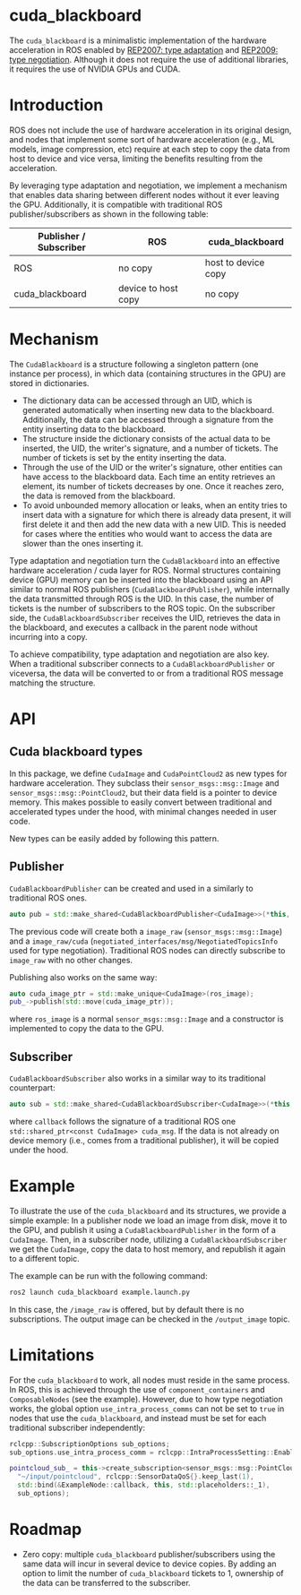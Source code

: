 # cuda_blackboard

The `cuda_blackboard` is a minimalistic implementation of the hardware acceleration in ROS enabled by [REP2007: type adaptation](https://ros.org/reps/rep-2007.html) and [REP2009: type negotiation](https://ros.org/reps/rep-2009.html).
Although it does not require the use of additional libraries, it requires the use of NVIDIA GPUs and CUDA.

# Introduction

ROS does not include the use of hardware acceleration in its original design, and nodes that implement some sort of hardware acceleration (e.g., ML models, image compression, etc) require at each step to copy the data from host to device and vice versa, limiting the benefits resulting from the acceleration.

By leveraging type adaptation and negotiation, we implement a mechanism that enables data sharing between different nodes without it ever leaving the GPU. Additionally, it is compatible with traditional ROS publisher/subscribers as shown in the following table:

| Publisher / Subscriber | ROS                 | cuda_blackboard     |
|------------------------|---------------------|---------------------|
| ROS                    | no copy             | host to device copy |
| cuda_blackboard        | device to host copy | no copy             |


# Mechanism

The `CudaBlackboard` is a structure following a singleton pattern (one instance per process), in which data (containing structures in the GPU) are stored in dictionaries.
 - The dictionary data can be accessed through an UID, which is generated automatically when inserting new data to the blackboard. Additionally, the data can be accessed through a signature from the entity inserting data to the blackboard.
 - The structure inside the dictionary consists of the actual data to be inserted, the UID, the writer's signature, and a number of tickets. The number of tickets is set by the entity inserting the data.
 - Through the use of the UID or the writer's signature, other entities can have access to the blackboard data. Each time an entity retrieves an element, its number of tickets decreases by one. Once it reaches zero, the data is removed from the blackboard.
 - To avoid unbounded memory allocation or leaks, when an entity tries to insert data with a signature for which there is already data present, it will first delete it and then add the new data with a new UID. This is needed for cases where the entities who would want to access the data are slower than the ones inserting it.

Type adaptation and negotiation turn the `CudaBlackboard` into an effective hardware acceleration / cuda layer for ROS.
Normal structures containing device (GPU) memory can be inserted into the blackboard using an API similar to normal ROS publishers (`CudaBlackboardPublisher`), while internally the data transmitted through ROS is the UID. In this case, the number of tickets is the number of subscribers to the ROS topic. On the subscriber side, the `CudaBlackboardSubscriber` receives the UID, retrieves the data in the blackboard, and executes a callback in the parent node without incurring into a copy.

To achieve compatibility, type adaptation and negotiation are also key. When a traditional subscriber connects to a `CudaBlackboardPublisher` or viceversa, the data will be converted to or from a traditional ROS message matching the structure.

# API

## Cuda blackboard types

In this package, we define `CudaImage` and `CudaPointCloud2` as new types for hardware acceleration. They subclass their `sensor_msgs::msg::Image` and `sensor_msgs::msg::PointCloud2`, but their data field is a pointer to device memory.
This makes possible to easily convert between traditional and accelerated types under the hood, with minimal changes needed in user code.

New types can be easily added by following this pattern.

## Publisher

`CudaBlackboardPublisher` can be created and used in a similarly to traditional ROS ones.

```c++
auto pub = std::make_shared<CudaBlackboardPublisher<CudaImage>>(*this, "image_raw");
```

The previous code will create both a `image_raw` (`sensor_msgs::msg::Image`) and a `image_raw/cuda` (`negotiated_interfaces/msg/NegotiatedTopicsInfo` used for type negotiation).
Traditional ROS nodes can directly subscribe to `image_raw` with no other changes.

Publishing also works on the same way:

```c++
auto cuda_image_ptr = std::make_unique<CudaImage>(ros_image);
pub_->publish(std::move(cuda_image_ptr));
```

where `ros_image` is a normal `sensor_msgs::msg::Image` and a constructor is implemented to copy the data to the GPU.


## Subscriber

`CudaBlackboardSubscriber` also works in a similar way to its traditional counterpart:

```c++
auto sub = std::make_shared<CudaBlackboardSubscriber<CudaImage>>(*this, "image_raw", false, callback);
```

where `callback` follows the signature of a traditional ROS one `std::shared_ptr<const CudaImage> cuda_msg`.
If the data is not already on device memory (i.e., comes from a traditional publisher), it will be copied under the hood.

# Example

To illustrate the use of the `cuda_blackboard` and its structures, we provide a simple example:
In a publisher node we load an image from disk, move it to the GPU, and publish it using a `CudaBlackboardPublisher` in the form of a `CudaImage`.
Then, in a subscriber node, utilizing a `CudaBlackboardSubscriber` we get the `CudaImage`, copy the data to host memory, and republish it again to a different topic.

The example can be run with the following command:

```bash
ros2 launch cuda_blackboard example.launch.py
```

In this case, the `/image_raw` is offered, but by default there is no subscriptions. The output image can be checked in the `/output_image` topic.


# Limitations

For the `cuda_blackboard` to work, all nodes must reside in the same process. In ROS, this is achieved through the use of `component_containers` and `ComposableNodes` (see the example).
However, due to how type negotiation works, the global option `use_intra_process_comms` can not be set to `true` in nodes that use the `cuda_blackboard`, and instead must be set for each traditional subscriber independently:

```c++
rclcpp::SubscriptionOptions sub_options;
sub_options.use_intra_process_comm = rclcpp::IntraProcessSetting::Enable;

pointcloud_sub_ = this->create_subscription<sensor_msgs::msg::PointCloud2>(
  "~/input/pointcloud", rclcpp::SensorDataQoS{}.keep_last(1),
  std::bind(&ExampleNode::callback, this, std::placeholders::_1),
  sub_options);
```

# Roadmap

 - Zero copy: multiple `cuda_blackboard` publisher/subscribers using the same data will incur in several device to device copies. By adding an option to limit the number of `cuda_blackboard` tickets to 1, ownership of the data can be transferred to the subscriber.
